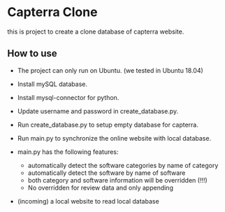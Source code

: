 # Capterra Clone
this is project to create a clone database of capterra website.

## How to use

- The project can only run on Ubuntu. (we tested in Ubuntu 18.04)
- Install mySQL database.
- Install mysql-connector for python. 
- Update username and password in create_database.py.
- Run create_database.py to setup empty database for capterra.
- Run main.py to synchronize the online website with local database.
- main.py has the following features:
    * automatically detect the software categories by name of category
    * automatically detect the software by name of software
    * both category and software information will be overridden (!!!)
    * No overridden for review data and only appending
    
- (incoming) a local website to read local database